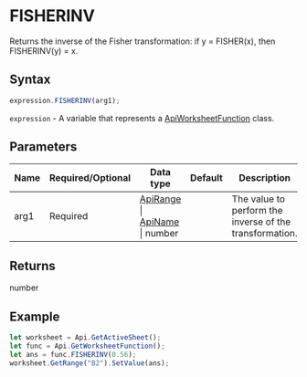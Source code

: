 # FISHERINV

Returns the inverse of the Fisher transformation: if y = FISHER(x), then FISHERINV(y) = x.

## Syntax

```javascript
expression.FISHERINV(arg1);
```

`expression` - A variable that represents a [ApiWorksheetFunction](../ApiWorksheetFunction.md) class.

## Parameters

| **Name** | **Required/Optional** | **Data type** | **Default** | **Description** |
| ------------- | ------------- | ------------- | ------------- | ------------- |
| arg1 | Required | [ApiRange](../../ApiRange/ApiRange.md) \| [ApiName](../../ApiName/ApiName.md) \| number |  | The value to perform the inverse of the transformation. |

## Returns

number

## Example



```javascript editor-xlsx
let worksheet = Api.GetActiveSheet();
let func = Api.GetWorksheetFunction();
let ans = func.FISHERINV(0.56);
worksheet.GetRange("B2").SetValue(ans);



```
